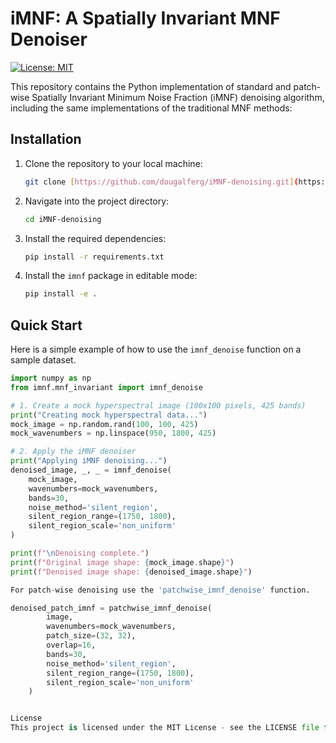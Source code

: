 # iMNF: A Spatially Invariant MNF Denoiser

[![License: MIT](https://img.shields.io/badge/License-MIT-yellow.svg)](https://opensource.org/licenses/MIT)

This repository contains the Python implementation of standard and patch-wise Spatially Invariant Minimum Noise Fraction (iMNF) denoising algorithm, including the same implementations of the traditional MNF methods:

## Installation

1.  Clone the repository to your local machine:
    ```bash
    git clone [https://github.com/dougalferg/iMNF-denoising.git](https://github.com/dougalferg/iMNF-denoising.git)
    ```

2.  Navigate into the project directory:
    ```bash
    cd iMNF-denoising
    ```

3.  Install the required dependencies:
    ```bash
    pip install -r requirements.txt
    ```

4.  Install the `imnf` package in editable mode:
    ```bash
    pip install -e .
    ```

## Quick Start

Here is a simple example of how to use the `imnf_denoise` function on a sample dataset.

```python
import numpy as np
from imnf.mnf_invariant import imnf_denoise

# 1. Create a mock hyperspectral image (100x100 pixels, 425 bands)
print("Creating mock hyperspectral data...")
mock_image = np.random.rand(100, 100, 425)
mock_wavenumbers = np.linspace(950, 1800, 425)

# 2. Apply the iMNF denoiser
print("Applying iMNF denoising...")
denoised_image, _, _ = imnf_denoise(
    mock_image,
    wavenumbers=mock_wavenumbers,
    bands=30,
    noise_method='silent_region',
    silent_region_range=(1750, 1800),
    silent_region_scale='non_uniform'
)

print(f"\nDenoising complete.")
print(f"Original image shape: {mock_image.shape}")
print(f"Denoised image shape: {denoised_image.shape}")

For patch-wise denoising use the 'patchwise_imnf_denoise' function.

denoised_patch_imnf = patchwise_imnf_denoise(
        image,
        wavenumbers=mock_wavenumbers,
        patch_size=(32, 32),
        overlap=16,
        bands=30,
        noise_method='silent_region',
        silent_region_range=(1750, 1800),
    	silent_region_scale='non_uniform'
    )


License
This project is licensed under the MIT License - see the LICENSE file for details.